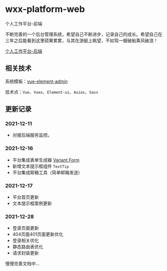 # wxx-platform-web

个人工作平台-前端

不断完善的一个后台管理系统，希望自己不断进步，记录自己的成长。希望自己在三年之后能看到这里硕果累累，与其在游艇上眺望，不如驾一艘破船乘风破浪！

[个人工作平台-后端](https://github.com/xiangxu999/wxx-platform-server)

## 相关技术

系统模板：[vue-element-admin](https://github.com/PanJiaChen/vue-element-admin)

技术点：`Vue`、`Vuex`、`Element-ui`、`Axios`、`Sass`

## 更新记录

### 2021-12-11
- 对接后端服务监控。

### 2021-12-16

- 平台集成表单生成器 [Variant Form](https://www.vform666.com/)
- 新增文本提示框组件 `TextTip`
- 平台集成邮箱工具（简单邮箱发送）

### 2021-12-17

- 平台首页更新
- 文本提示框案例更新

### 2021-12-28

- 登录页面更新
- 404页面401页面更新优化
- 登录相关优化
- 静态路由表优化
- 请求封装更新

慢慢完善文档中...

